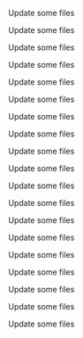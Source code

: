 Update some files

Update some files

Update some files

Update some files

Update some files

Update some files

Update some files

Update some files

Update some files

Update some files

Update some files

Update some files

Update some files

Update some files

Update some files

Update some files

Update some files

Update some files

Update some files


